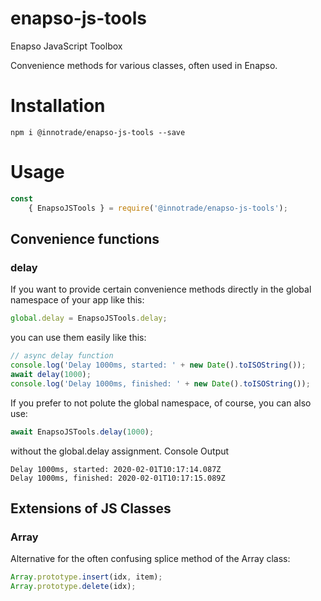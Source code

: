 # enapso-js-tools
Enapso JavaScript Toolbox

Convenience methods for various classes, often used in Enapso.

# Installation
```npm i @innotrade/enapso-js-tools --save```

# Usage
```javascript
const
	{ EnapsoJSTools } = require('@innotrade/enapso-js-tools');
```

## Convenience functions

### delay
If you want to provide certain convenience methods directly in the global namespace of your app like this:
```javascript
global.delay = EnapsoJSTools.delay;
```
you can use them easily like this: 
```javascript
// async delay function
console.log('Delay 1000ms, started: ' + new Date().toISOString());
await delay(1000);
console.log('Delay 1000ms, finished: ' + new Date().toISOString());
```
If you prefer to not polute the global namespace, of course, you can also use:
```javascript
await EnapsoJSTools.delay(1000);
```
without the global.delay assignment.
Console Output
```
Delay 1000ms, started: 2020-02-01T10:17:14.087Z
Delay 1000ms, finished: 2020-02-01T10:17:15.089Z
```
## Extensions of JS Classes

### Array
Alternative for the often confusing splice method of the Array class:
```javascript
Array.prototype.insert(idx, item);
Array.prototype.delete(idx);
```